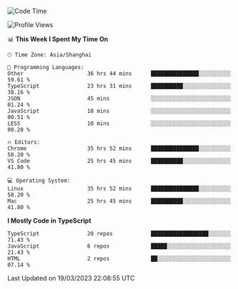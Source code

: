<!--START_SECTION:waka-->
![Code Time](http://img.shields.io/badge/Code%20Time-4%2C059%20hrs%2037%20mins-blue)

![Profile Views](http://img.shields.io/badge/Profile%20Views-0-blue)

📊 **This Week I Spent My Time On** 

```text
🕑︎ Time Zone: Asia/Shanghai

💬 Programming Languages: 
Other                    36 hrs 44 mins      ███████████████░░░░░░░░░░   59.61 % 
TypeScript               23 hrs 31 mins      ██████████░░░░░░░░░░░░░░░   38.16 % 
JSON                     45 mins             ░░░░░░░░░░░░░░░░░░░░░░░░░   01.24 % 
JavaScript               18 mins             ░░░░░░░░░░░░░░░░░░░░░░░░░   00.51 % 
LESS                     10 mins             ░░░░░░░░░░░░░░░░░░░░░░░░░   00.28 % 

🔥 Editors: 
Chrome                   35 hrs 52 mins      ███████████████░░░░░░░░░░   58.20 % 
VS Code                  25 hrs 45 mins      ██████████░░░░░░░░░░░░░░░   41.80 % 

💻 Operating System: 
Linux                    35 hrs 52 mins      ███████████████░░░░░░░░░░   58.20 % 
Mac                      25 hrs 45 mins      ██████████░░░░░░░░░░░░░░░   41.80 % 
```

**I Mostly Code in TypeScript** 

```text
TypeScript               20 repos            ██████████████████░░░░░░░   71.43 % 
JavaScript               6 repos             █████░░░░░░░░░░░░░░░░░░░░   21.43 % 
HTML                     2 repos             ██░░░░░░░░░░░░░░░░░░░░░░░   07.14 % 
```




 Last Updated on 19/03/2023 22:08:55 UTC
<!--END_SECTION:waka-->
